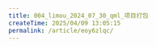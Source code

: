 ```yaml
---
title: 004_limou_2024_07_30_qml_项目打包
createTime: 2025/04/09 13:05:15
permalink: /article/eoy6zlqc/
---
```

